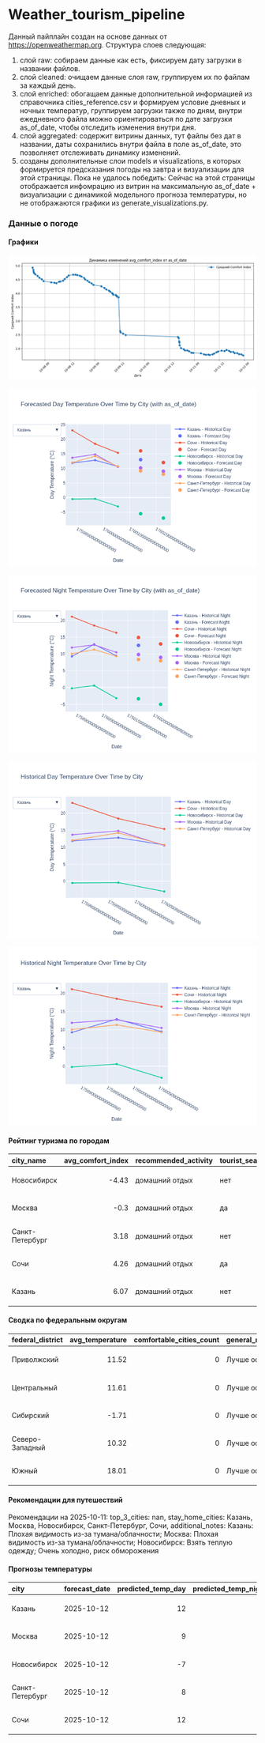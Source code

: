 # Weather_tourism_pipeline
Данный пайплайн создан на основе данных от https://openweathermap.org.
Структура слоев следующая:
  1) слой raw: 
  собираем данные как есть, фиксируем дату загрузки в названии файлов.
  2) слой cleaned:
  очищаем данные слоя raw, группируем их по файлам за каждый день.
  3) слой enriched:
  обогащаем данные дополнительной информацией из справочника cities_reference.csv и формируем условие дневных и ночных температур,
  группируем загрузки также по дням, внутри ежедневного файла можно ориентироваться по дате загрузки as_of_date, чтобы отследить изменения внутри дня.
  4) слой aggregated:
   содержит витрины данных, тут файлы без дат в названии, даты сохранились внутри файла в поле as_of_date, это позволняет отслеживать динамику изменений.
  6) созданы дополнительные слои models и visualizations, в которых формируется предсказания погоды на завтра и визуализации для этой страницы.
  Пока не удалось победить: Сейчас на этой страницы отображается инфомрацию из витрин на максимальную as_of_date + визуализации с динамикой модельного прогноза температуры, 
  но не отображаются графики из generate_visualizations.py.
<!-- WEATHER DATA START -->
### Данные о погоде

#### Графики
![Comfort Index Trend](data/visualizations/comfort_index_trend.png)

![Forecasted Day Temperature](data/visualizations/forecasted_day_temperature.png)

![Forecasted Night Temperature](data/visualizations/forecasted_night_temperature.png)

![Historical Day Temperature](data/visualizations/historical_day_temperature.png)

![Historical Night Temperature](data/visualizations/historical_night_temperature.png)

#### Рейтинг туризма по городам
| city_name       |   avg_comfort_index | recommended_activity   | tourist_season_match   | tourism_season   | tour_recommendation       | as_of_date          |
|:----------------|--------------------:|:-----------------------|:-----------------------|:-----------------|:--------------------------|:--------------------|
| Новосибирск     |               -4.43 | домашний отдых         | нет                    | Июнь-Август      | домашний отдых вне сезона | 2025-10-11 23:27:00 |
| Москва          |               -0.3  | домашний отдых         | да                     | Круглогодично    | домашний отдых в сезон    | 2025-10-11 23:27:00 |
| Санкт-Петербург |                3.18 | домашний отдых         | нет                    | Май-Сентябрь     | домашний отдых вне сезона | 2025-10-11 23:27:00 |
| Сочи            |                4.26 | домашний отдых         | да                     | Май-Октябрь      | домашний отдых в сезон    | 2025-10-11 23:27:00 |
| Казань          |                6.07 | домашний отдых         | нет                    | Май-Сентябрь     | домашний отдых вне сезона | 2025-10-11 23:27:00 |

#### Сводка по федеральным округам
| federal_district   |   avg_temperature |   comfortable_cities_count | general_recommendation   | as_of_date          |
|:-------------------|------------------:|---------------------------:|:-------------------------|:--------------------|
| Приволжский        |             11.52 |                          0 | Лучше остаться дома      | 2025-10-11 23:27:00 |
| Центральный        |             11.61 |                          0 | Лучше остаться дома      | 2025-10-11 23:27:00 |
| Сибирский          |             -1.71 |                          0 | Лучше остаться дома      | 2025-10-11 23:27:00 |
| Северо-Западный    |             10.32 |                          0 | Лучше остаться дома      | 2025-10-11 23:27:00 |
| Южный              |             18.01 |                          0 | Лучше остаться дома      | 2025-10-11 23:27:00 |

#### Рекомендации для путешествий
Рекомендации на 2025-10-11: top_3_cities: nan, stay_home_cities: Казань, Москва, Новосибирск, Санкт-Петербург, Сочи, additional_notes: Казань: Плохая видимость из-за тумана/облачности; Москва: Плохая видимость из-за тумана/облачности; Новосибирск: Взять теплую одежду; Очень холодно, риск обморожения

#### Прогнозы температуры
| city            | forecast_date   |   predicted_temp_day |   predicted_temp_night | model_type       | as_of_date          |
|:----------------|:----------------|---------------------:|-----------------------:|:-----------------|:--------------------|
| Казань          | 2025-10-12      |                   12 |                     13 | LinearRegression | 2025-10-11 23:28:04 |
| Москва          | 2025-10-12      |                    9 |                      9 | LinearRegression | 2025-10-11 23:28:04 |
| Новосибирск     | 2025-10-12      |                   -7 |                     -5 | LinearRegression | 2025-10-11 23:28:04 |
| Санкт-Петербург | 2025-10-12      |                    8 |                      8 | LinearRegression | 2025-10-11 23:28:04 |
| Сочи            | 2025-10-12      |                   12 |                     13 | LinearRegression | 2025-10-11 23:28:04 |


<!-- WEATHER DATA END -->

